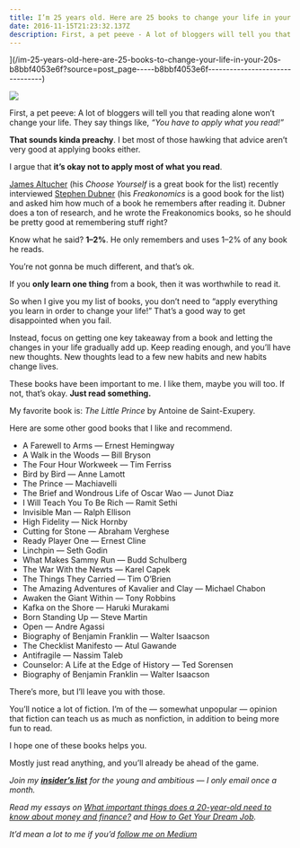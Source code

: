 ```yaml
---
title: I’m 25 years old. Here are 25 books to change your life in your 20s.
date: 2016-11-15T21:23:32.137Z
description: First, a pet peeve - A lot of bloggers will tell you that reading alone won’t change your life. They say things like, “You have to apply…
---
```




](/im-25-years-old-here-are-25-books-to-change-your-life-in-your-20s-b8bbf4053e6f?source=post_page-----b8bbf4053e6f--------------------------------)

![](https://miro.medium.com/max/600/0/1*v9jFv1kyv2Q35UbcgJX4pA.jpeg)

First, a pet peeve: A lot of bloggers will tell you that reading alone won’t change your life. They say things like, _“You have to apply what you read!”_

**That sounds kinda preachy**. I bet most of those hawking that advice aren’t very good at applying books either.

I argue that **it’s okay not to apply most of what you read**.

[James Altucher](https://www.quora.com/profile/James-Altucher) (his _Choose Yourself_ is a great book for the list) recently interviewed [Stephen Dubner](https://www.quora.com/profile/Stephen-Dubner) (his _Freakonomics_ is a good book for the list) and asked him how much of a book he remembers after reading it. Dubner does a ton of research, and he wrote the Freakonomics books, so he should be pretty good at remembering stuff right?

Know what he said? **1–2%**. He only remembers and uses 1–2% of any book he reads.

You’re not gonna be much different, and that’s ok.

If you **only learn one thing** from a book, then it was worthwhile to read it.

So when I give you my list of books, you don’t need to “apply everything you learn in order to change your life!” That’s a good way to get disappointed when you fail.

Instead, focus on getting one key takeaway from a book and letting the changes in your life gradually add up. Keep reading enough, and you’ll have new thoughts. New thoughts lead to a few new habits and new habits change lives.

These books have been important to me. I like them, maybe you will too. If not, that’s okay. **Just read something.**

My favorite book is: _The Little Prince_ by Antoine de Saint-Exupery.

Here are some other good books that I like and recommend.

*   A Farewell to Arms — Ernest Hemingway
*   A Walk in the Woods — Bill Bryson
*   The Four Hour Workweek — Tim Ferriss
*   Bird by Bird — Anne Lamott
*   The Prince — Machiavelli
*   The Brief and Wondrous Life of Oscar Wao — Junot Diaz
*   I Will Teach You To Be Rich — Ramit Sethi
*   Invisible Man — Ralph Ellison
*   High Fidelity — Nick Hornby
*   Cutting for Stone — Abraham Verghese
*   Ready Player One — Ernest Cline
*   Linchpin — Seth Godin
*   What Makes Sammy Run — Budd Schulberg
*   The War With the Newts — Karel Capek
*   The Things They Carried — Tim O’Brien
*   The Amazing Adventures of Kavalier and Clay — Michael Chabon
*   Awaken the Giant Within — Tony Robbins
*   Kafka on the Shore — Haruki Murakami
*   Born Standing Up — Steve Martin
*   Open — Andre Agassi
*   Biography of Benjamin Franklin — Walter Isaacson
*   The Checklist Manifesto — Atul Gawande
*   Antifragile — Nassim Taleb
*   Counselor: A Life at the Edge of History — Ted Sorensen
*   Biography of Benjamin Franklin — Walter Isaacson

There’s more, but I’ll leave you with those.

You’ll notice a lot of fiction. I’m of the — somewhat unpopular — opinion that fiction can teach us as much as nonfiction, in addition to being more fun to read.

I hope one of these books helps you.

Mostly just read anything, and you’ll already be ahead of the game.

_Join my_ [**_insider’s list_**](http://eepurl.com/bSaBIf) _for the young and ambitious — I only email once a month._

_Read my essays on_ [_What important things does a 20-year-old need to know about money and finance?_](https://www.quora.com/What-important-things-does-a-20-year-old-need-to-know-about-money-and-finance/answer/Bennett-Garner) _and_ [_How to Get Your Dream Job_](http://www.comfortableconversation.com/your-dream-job/)_._

_It’d mean a lot to me if you’d_ [_follow me on Medium_](https://medium.com/@BennettGarner)